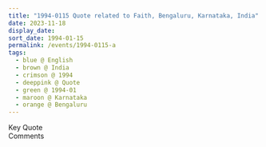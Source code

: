 ```yaml
---
title: "1994-0115 Quote related to Faith, Bengaluru, Karnataka, India"
date: 2023-11-18
display_date: 
sort_date: 1994-01-15
permalink: /events/1994-0115-a
tags:
  - blue @ English
  - brown @ India
  - crimson @ 1994
  - deeppink @ Quote
  - green @ 1994-01
  - maroon @ Karnataka
  - orange @ Bengaluru
---
```


<wave-list>
  <list-title color="green" width="75">Key Quote</list-title>
  <list-item color="BlanchedAlmond"  width="200"></list-item>
  <list-item color="Lavender"></list-item>
  <list-item color="BlanchedAlmond"></list-item>
</wave-list>

<br>

<wave-list>
  <list-title color="green" width="75">Comments</list-title>
  <list-item color="BlanchedAlmond"  width="200"></list-item>
  <list-item color="Lavender"></list-item>
  <list-item color="BlanchedAlmond"></list-item>
</wave-list>